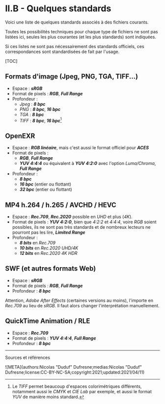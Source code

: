 # II.B - Quelques standards

Voici une liste de quelques standards associés à des fichiers courants.

Toutes les possibilités techniques pour chaque type de fichiers ne sont pas listées ici, seules les plus courantes (et les plus standards) sont indiquées.

Si ces listes ne sont pas nécessairement des standards officiels, ces correspondances sont standardisées de fait par l'usage.

[TOC]

## Formats d'image (Jpeg, PNG, TGA, TIFF...)

- Espace : ***sRGB***
- Format de pixels : ***RGB***, ***Full Range***
- Profondeur :
    - *Jpeg* : ***8 bpc***
    - *PNG* : ***8 bpc***, ***16 bpc***
    - *TGA* : ***8 bpc***
    - *TIFF* : ***8 bpc***, ***16 bpc***[^1]

## OpenEXR

- Espace : ***RGB linéaire***, mais c'est aussi le format officiel pour ***ACES***
- Format de pixels :
    - ***RGB***, ***Full Range***
    - ***YUV 4:4:4*** ou équivalent à ***YUV 4:2:0*** avec l'option *Luma/Chroma*, ***Full Range***
- Profondeur :
    - ***8 bpc***
    - ***16 bpc*** (entier ou flottant)
    - ***32 bpc*** (entier ou flottant)

## MP4 h.264 / h.265 / AVCHD / HEVC

- Espace : ***Rec.709***, ***Rec.2020*** possible en *UHD* et plus (*4K*).
- Format de pixels : ***YUV 4:2:0***, bien que *4:2:2* et *4:4:4*, voire *RGB* soient possibles, ils ne sont pas très standards et de nombreux lecteurs ne pourront pas les lire, ***Limited Range***
- Profondeur :
    - ***8 bits*** en *Rec.709*
    - ***10 bits*** en *Rec.2020* *UHD/4K*
    - ***12 bits*** en *Rec.2020* *4K HDR*

## SWF (et autres formats Web)

- Espace : ***sRGB***
- Format de pixels : ***RGB***, ***Full Range***
- Profondeur : ***8 bpc***

Attention, *Adobe After Effects* (certaines versions au moins), l'importe en *Rec.709* au lieu de *sRGB*. Il faut alors changer l'interprétation manuellement.

## QuickTime Animation / RLE

- Espace : ***Rec.709***
- Format de pixels : ***YUV 4:4:4***, ***Full Range***
- Profondeur : ***8 bpc***

----
Sources et références

[^1]:
    Le *TIFF* permet beaucoup d'espaces colorimétriques différents, notamment aussi le *CMYK* et *CIE Lab* par exemple, et aussi le format *YUV* de manière moins standard.

![META](authors:Nicolas "Duduf" Dufresne;medias:Nicolas "Duduf" Dufresne;license:CC-BY-NC-SA;copyright:2021;updated:2021/04/11)